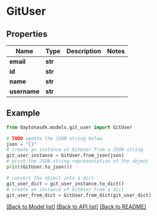# GitUser


## Properties

Name | Type | Description | Notes
------------ | ------------- | ------------- | -------------
**email** | **str** |  | 
**id** | **str** |  | 
**name** | **str** |  | 
**username** | **str** |  | 

## Example

```python
from daytonasdk.models.git_user import GitUser

# TODO update the JSON string below
json = "{}"
# create an instance of GitUser from a JSON string
git_user_instance = GitUser.from_json(json)
# print the JSON string representation of the object
print(GitUser.to_json())

# convert the object into a dict
git_user_dict = git_user_instance.to_dict()
# create an instance of GitUser from a dict
git_user_from_dict = GitUser.from_dict(git_user_dict)
```
[[Back to Model list]](../README.md#documentation-for-models) [[Back to API list]](../README.md#documentation-for-api-endpoints) [[Back to README]](../README.md)


